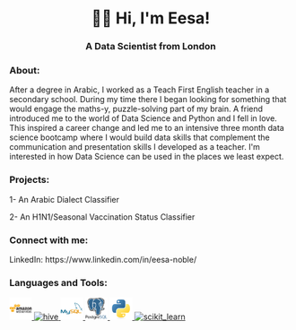 <h1 align="center">👋🏽 Hi, I'm Eesa!</h1>
<h3 align="center">A Data Scientist from London</h3>
<h3 align="left">About:</h3>
After a degree in Arabic, I worked as a Teach First English teacher in a secondary school. During my time there I began looking for something that would engage the maths-y, puzzle-solving part of my brain. A friend introduced me to the world of Data Science and Python and I fell in love. This inspired a career change and led me to an intensive three month data science bootcamp where I would build data skills that complement the communication and presentation skills I developed as a teacher. I'm interested in how Data Science can be used in the places we least expect.
<h3 align="left">Projects:</h3>
1- An Arabic Dialect Classifier <br/>

2- An H1N1/Seasonal Vaccination Status Classifier
<h3 align="left">Connect with me:</h3>
LinkedIn: https://www.linkedin.com/in/eesa-noble/
<p align="left">
</p>

<h3 align="left">Languages and Tools:</h3>
<p align="left"> <a href="https://aws.amazon.com" target="_blank" rel="noreferrer"> <img src="https://raw.githubusercontent.com/devicons/devicon/master/icons/amazonwebservices/amazonwebservices-original-wordmark.svg" alt="aws" width="40" height="40"/> </a> <a href="https://hive.apache.org/" target="_blank" rel="noreferrer"> <img src="https://www.vectorlogo.zone/logos/apache_hive/apache_hive-icon.svg" alt="hive" width="40" height="40"/> </a> <a href="https://www.mysql.com/" target="_blank" rel="noreferrer"> <img src="https://raw.githubusercontent.com/devicons/devicon/master/icons/mysql/mysql-original-wordmark.svg" alt="mysql" width="40" height="40"/> </a> <a href="https://www.postgresql.org" target="_blank" rel="noreferrer"> <img src="https://raw.githubusercontent.com/devicons/devicon/master/icons/postgresql/postgresql-original-wordmark.svg" alt="postgresql" width="40" height="40"/> </a> <a href="https://www.python.org" target="_blank" rel="noreferrer"> <img src="https://raw.githubusercontent.com/devicons/devicon/master/icons/python/python-original.svg" alt="python" width="40" height="40"/> </a> <a href="https://scikit-learn.org/" target="_blank" rel="noreferrer"> <img src="https://upload.wikimedia.org/wikipedia/commons/0/05/Scikit_learn_logo_small.svg" alt="scikit_learn" width="40" height="40"/> </a> </p>
